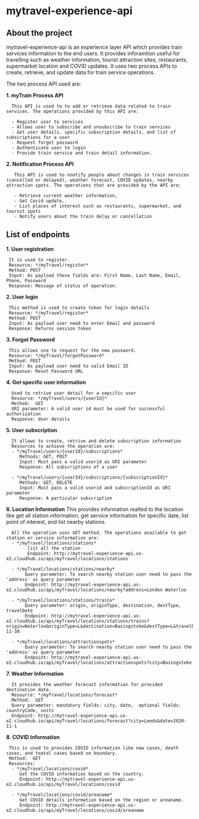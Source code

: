 # mytravel-experience-api

## About the project

mytravel-experience-api is an experience layer API which provides train services information to the end users. 
It provides inforamtion useful for travelling such as weather information, tourist attraction sites, restaurants, supermarket location and COVID updates.
It uses two process APIs to create, retrieve, and update data for train service operations. 

The two process API used are:

 **1. myTrain Process API**
      
      This API is used to to add or retrieve data related to train services. The operations provided by this API are:
      
      - Register user to services
      - Allows user to subscribe and unsubscribe to train services 
      - Get user details, specific subscription details, and list of subscriptions for a user
      - Request forgot password
      - Authenticate user to login
      - Provide train service and train detail information. 
 
 **2.  Notification Process API**
      
       This API is used to nnotify people about changes in train services (cancelled or delayed), weather forecast, COVID updates, nearby attraction spots. The operations that are provided by the API are:
       
       - Retrieve current weather information,
       - Get Covid update,
       - List places of interest such as restaurants, supermarket, and tourist spots
       - Notify users about the train delay or cancellation

## List of endpoints

**1. User registration**

     It is used to register.
     Resource: */myTravel/register*
     Method: POST
     Input: As payload these fields are: First Name, Last Name, Email, Phone, Password
     Response: Message of status of operation.
     
**2. User login**
     
     This method is used to create token for login details
     Resource: */myTravel/register*
     Method: POST
     Input: As payload user need to enter Email and password
     Response: Returns session token
     
**3. Forgot Password**

     This allows use to request for the new password. 
     Resource: */myTravel/forgotPassword*
     Method: POST
     Input: As payload user need to valid Email ID
     Response: Reset Password URL
    
 **4. Get specific user information**
 
      Used to retrive user detail for a sepcific user
      Resource: */myTravel/users/{userId}*
      Method:  GET
      URI parameter: A valid user id must be used for successful authorization
      Response: User details
      
 **5. User subscription**
 
      It allows to create, retrive and delete subscription information  
      Resources to achieve the operation are: 
      - */myTravel/users/{userId}/subscriptions*
         Methods: GET, POST
         Input: Must pass a valid userid as URI parameter
         Response: All subscriptions of a user
         
      - */myTravel/users/{userId}/subscriptions/{subscriptionId}*
         Methods: GET, DELETE
         Input: Must pass a valid userid and subscriptionId as URI parameter
         Response: A particular subscription
        
 **6. Location Information**
      This provides information realted to the location like get all station information, get service information for specific date, 
      list point of interest, and list nearby stations.
      
      All the operation uses GET method. The operations available to get station or service information are:
      - */myTravel/locations/stations*
            list all the station
            Endpoint: http://mytravel-experience-api.us-e2.cloudhub.io/api/myTravel/locations/stations
            
      - */myTravel/locations/stations/nearby*
           Query parameter: To search nearby station user need to pass the 'address' as query parameter
           Endpoint: http://mytravel-experience-api.us-e2.cloudhub.io/api/myTravel/locations/nearby?address=London Waterloo
           
      - */myTravel/locations/stations/trains*
           Query parameter: origin, originType, destination, destType, travelDate
           Endpoint: http://mytravel-experience-api.us-e2.cloudhub.io/api/myTravel/locations/stations/trains?origin=Waterloo&originType=L&destination=Basingstoke&destType=L&travelDate=2020-11-30
            
      - */myTravel/locations/attractionspots*
           Query parameter: To search nearby station user need to pass the 'address' as query parameter
           Endpoint: http://mytravel-experience-api.us-e2.cloudhub.io/api/myTravel/locations/attractionspots?city=Basingstoke
 
 **7. Weather Information**
      
      It provides the weather forecast information for provided destination date.
      Resource: */myTravel/locations/forecast*
      Method:  GET
      Query parameter: mandatory fields: city, date,  optional fields: countryCode, units
      Endpoint: http://mytravel-experience-api.us-e2.cloudhub.io/api/myTravel/locations/forecast?city=Leeds&date=2020-11-1

**8. COVID Information**

     This is used to provides COVID information like new cases, death cases, and toatal cases based on boundary.
     Method:  GET
     Resources:
      - */myTravel/locations/covid*
         Get the COVID information based on the country. 
         Endpoint: http://mytravel-experience-api.us-e2.cloudhub.io/api/myTravel/locations/covid
      
      - */myTravel/locations/covid/areaname*
         Get COVID details information based on the region or areaname.
         Endpoint: http://mytravel-experience-api.us-e2.cloudhub.io/api/myTravel/locations/covid/areaname   
